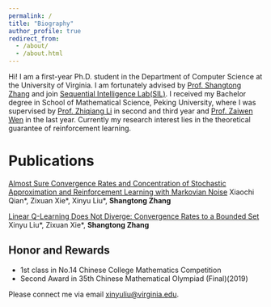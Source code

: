 ```yaml
---
permalink: /
title: "Biography"
author_profile: true
redirect_from: 
  - /about/
  - /about.html
---
```


Hi! I am a first-year Ph.D. student in the Department of Computer Science at the University of Virginia. I am fortunately advised by [Prof. Shangtong Zhang](http://shangtongzhang.github.io) and join [Sequential Intelligence Lab(SIL)](https://github.com/Sequential-Intelligence-Lab). I received my Bachelor degree in School of Mathematical Science, Peking University, where I was supervised by [Prof. Zhiqiang Li](https://www.math.pku.edu.cn/teachers/lizq/) in second and third year and [Prof. Zaiwen Wen](http://faculty.bicmr.pku.edu.cn/~wenzw/group.html) in the last year. Currently my research interest lies in the theoretical guarantee of reinforcement learning.

Publications
======

[Almost Sure Convergence Rates and Concentration of Stochastic Approximation and Reinforcement Learning with Markovian Noise](https://arxiv.org/abs/2411.13711)
Xiaochi Qian\*, Zixuan Xie\*, Xinyu Liu\*, **Shangtong Zhang**

[Linear Q-Learning Does Not Diverge: Convergence Rates to a Bounded Set]([https://arxiv.org/abs/2501.1925])
Xinyu Liu\*, Zixuan Xie\*, **Shangtong Zhang**

Honor and Rewards
------
* 1st class in No.14 Chinese College Mathematics Competition  
* Second Award in 35th Chinese Mathematical Olympiad (Final)(2019)

Please connect me via email xinyuliu@virginia.edu. 
